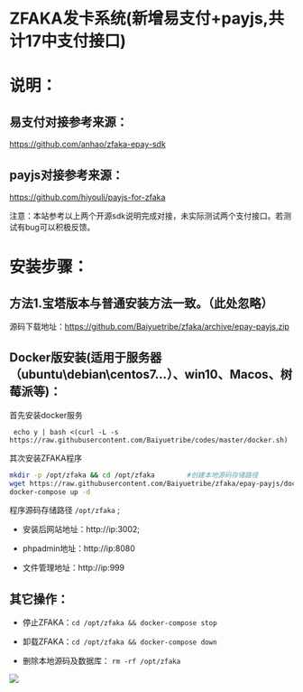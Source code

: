 # ZFAKA发卡系统(新增易支付+payjs,共计17中支付接口)

# 说明：

## 易支付对接参考来源：
https://github.com/anhao/zfaka-epay-sdk

## payjs对接参考来源：
https://github.com/hiyouli/payjs-for-zfaka


注意：本站参考以上两个开源sdk说明完成对接，未实际测试两个支付接口。若测试有bug可以积极反馈。

# 安装步骤：

## 方法1.宝塔版本与普通安装方法一致。（此处忽略）

源码下载地址：https://github.com/Baiyuetribe/zfaka/archive/epay-payjs.zip

## Docker版安装(适用于服务器（ubuntu\debian\centos7...）、win10、Macos、树莓派等)：

首先安装docker服务

```
 echo y | bash <(curl -L -s https://raw.githubusercontent.com/Baiyuetribe/codes/master/docker.sh)
```
其次安装ZFAKA程序

```bash
mkdir -p /opt/zfaka && cd /opt/zfaka        #创建本地源码存储路径
wget https://raw.githubusercontent.com/Baiyuetribe/zfaka/epay-payjs/docker-compose.yml
docker-compose up -d
```

程序源码存储路径 `/opt/zfaka` ;

- 安装后网站地址：http://ip:3002;

- phpadmin地址：http://ip:8080

- 文件管理地址：http://ip:999

## 其它操作：

- 停止ZFAKA：`cd /opt/zfaka && docker-compose stop`

- 卸载ZFAKA：`cd /opt/zfaka && docker-compose down`

- 删除本地源码及数据库： `rm -rf /opt/zfaka`


![](https://img.baiyue.one/upload/2019/08/5d595d465de69.png)